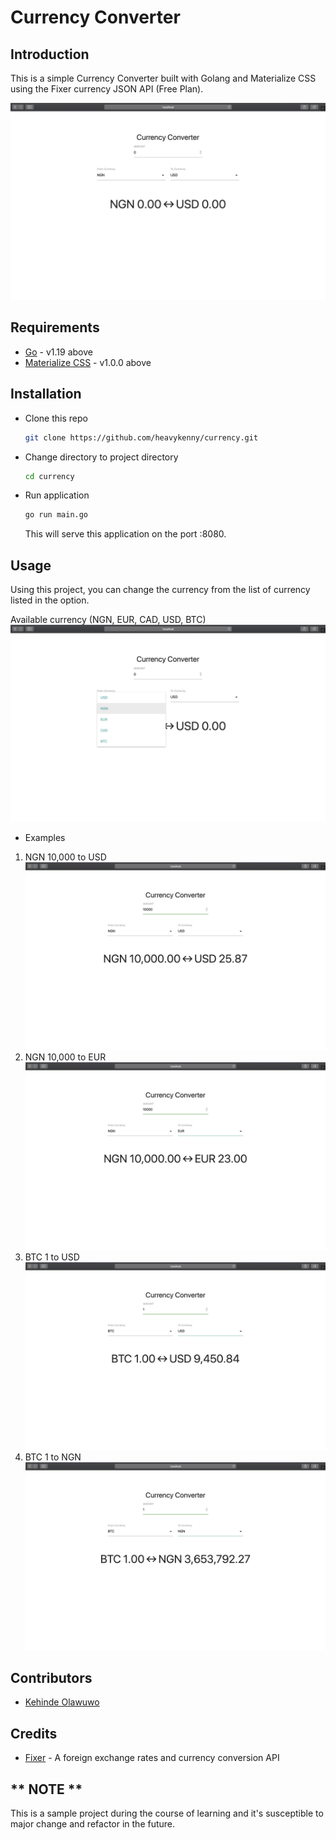 # Currency Converter

## Introduction
This is a simple Currency Converter built with Golang and Materialize CSS using the Fixer currency JSON API (Free Plan).

![1](images/Sample%201.png)

## Requirements

* [Go](https://golang.org) -  v1.19 above
* [Materialize CSS](https://materializecss.com) -  v1.0.0 above

## Installation

* Clone this repo

  ```bash
  git clone https://github.com/heavykenny/currency.git
  ```

* Change directory to project directory

  ```bash
  cd currency
  ```

* Run application

  ```bash
  go run main.go
  ```

  This will serve this application on the port :8080.

## Usage
Using this project, you can change the currency from the list of currency listed in the option.

Available currency (NGN, EUR, CAD, USD, BTC)
 ![2](images/Sample%202.png)
 * Examples
 
 1. NGN 10,000 to USD
  ![3](images/Sample%203.png)
 2. NGN 10,000 to EUR
  ![4](images/Sample%204.png)
 3. BTC 1 to USD
  ![5](images/Sample%205.png)
 4. BTC 1 to NGN
  ![5](images/Sample%206.png)

## Contributors

- [Kehinde Olawuwo](https://twitter.com/heavykenny)

## Credits

- [Fixer](http://fixer.io) - A foreign exchange rates and currency conversion API

## ** NOTE **
This is a sample project during the course of learning and it's susceptible to major change and refactor in the future. 
